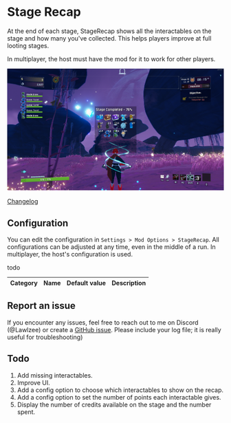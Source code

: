 # Stage Recap

At the end of each stage, StageRecap shows all the interactables on the stage and how many you've collected. This helps players improve at full looting stages.

In multiplayer, the host must have the mod for it to work for other players.

![screenshot](https://raw.githubusercontent.com/Lawlzee/StageReport/master/Assets/StageReport/Images/Example.png)

[Changelog](https://thunderstore.io/package/Lawlzee/StageRecap/changelog/)

## Configuration

You can edit the configuration in `Settings > Mod Options > StageRecap`. All configurations can be adjusted at any time, even in the middle of a run. In multiplayer, the host's configuration is used.

todo

| Category      | Name                 | Default value    | Description                                                                                                                                                                      |
|---------------|----------------------|------------------|----------------------------------------------------------------------------------------------------------------------------------------------------------------------------------|                                        


## Report an issue

If you encounter any issues, feel free to reach out to me on Discord (@Lawlzee) or create a [GitHub issue](https://github.com/Lawlzee/StageReport/issues/new). Please include your log file; it is really useful for troubleshooting)


## Todo

1. Add missing interactables.
2. Improve UI.
3. Add a config option to choose which interactables to show on the recap.
4. Add a config option to set the number of points each interactable gives.
5. Display the number of credits available on the stage and the number spent.